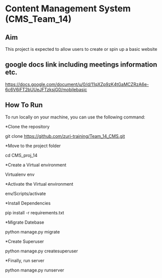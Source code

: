 # Content Management System (CMS_Team_14)

## Aim
This project is expected to allow users to create or spin up a basic website

## google docs link including meetings information etc. 
https://docs.google.com/document/u/0/d/11qXZp9zK4tGaMCZRzA6e-6c6V6iFT2bUUeJFTzksjG0/mobilebasic

## How To Run
 To run locally on your machine, you can use the following command:

*Clone the repository

git clone https://github.com/zuri-training/Team_14_CMS.git

*Move to the project folder

cd CMS_proj_14

*Create a Virtual environment

Virtualenv env

*Activate the Virtual environment

env/Scripts/activate

*Install Dependencies

pip install -r requirements.txt

*Migrate Datebase

python manage.py migrate

*Create Superuser

python manage.py createsuperuser

*Finally, run  server

python manage.py runserver
